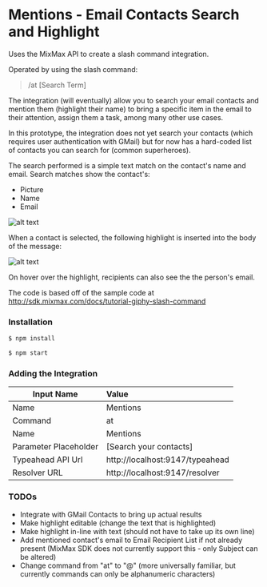 # Mentions - Email Contacts Search and Highlight

Uses the MixMax API to create a slash command integration. 

Operated by using the slash command:

> /at [Search Term]

The integration (will eventually) allow you to search your email contacts and mention them (highlight their name) to bring a specific item in the email to their attention, assign them a task, among many other use cases.

In this prototype, the integration does not yet search your contacts (which requires user authentication with GMail) but for now has a hard-coded list of contacts you can search for (common superheroes).

The search performed is a simple text match on the contact's name and email. Search matches show the contact's:

- Picture
- Name
- Email


![alt text](http://i.imgur.com/0p66Y59.png "Sample Screenshot")

When a contact is selected, the following highlight is inserted into the body of the message:

![alt text](http://i.imgur.com/ZfSVCsj.png "Sample Screenshot")

On hover over the highlight, recipients can also see the the person's email.

The code is based off of the sample code at http://sdk.mixmax.com/docs/tutorial-giphy-slash-command

### Installation

```sh
$ npm install
```

```sh
$ npm start
```

### Adding the Integration

| Input Name    | Value         
| ------------- |:-------------|
| Name   | Mentions |
| Command   | at |
| Name   | Mentions |
| Parameter Placeholder   | [Search your contacts] |
| Typeahead API Url   | http://localhost:9147/typeahead |
| Resolver URL  | http://localhost:9147/resolver      |


### TODOs

* Integrate with GMail Contacts to bring up actual results
* Make highlight editable (change the text that is highlighted)
* Make highlight in-line with text (should not have to take up its own line)
* Add mentioned contact's email to Email Recipient List if not already present (MixMax SDK does not currently support this - only Subject can be altered)
* Change command from "at" to "@" (more universally familiar, but currently commands can only be alphanumeric characters)

